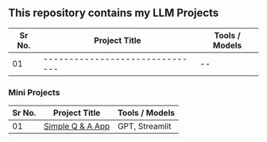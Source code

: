 ## This repository contains my LLM Projects

|Sr No.| Project Title | Tools / Models |
|------|---------------|------------|
|01|-------------------------------|--|

### Mini Projects

|Sr No.| Project Title | Tools / Models |
|------|---------------|------------|
|01|[Simple Q & A App](https://github.com/abhijeetk597/LLM-Projects/tree/master/01%20LLMs/a-simple-q-%26-a-app)|GPT, Streamlit|